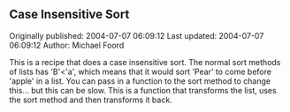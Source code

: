 ## Case Insensitive Sort 
Originally published: 2004-07-07 06:09:12 
Last updated: 2004-07-07 06:09:12 
Author: Michael Foord 
 
This is a recipe that does a case insensitive sort. The normal sort methods of lists has 'B'<'a', which means that it would sort 'Pear' to come before 'apple' in a list. You can pass in a function to the sort method to change this... but this can be slow. This is a function that transforms the list, uses the sort method and then transforms it back.